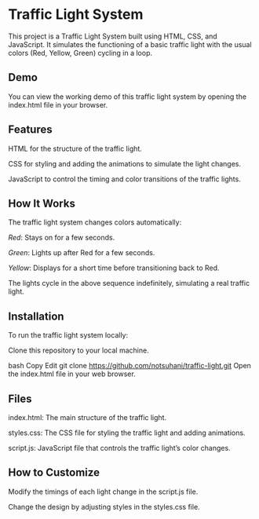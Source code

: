 <h1>Traffic Light System</h1>
This project is a Traffic Light System built using HTML, CSS, and JavaScript. It simulates the functioning of a basic traffic light with the usual colors (Red, Yellow, Green) cycling in a loop.

<h2>Demo</h2>
You can view the working demo of this traffic light system by opening the index.html file in your browser.

<h2>Features</h2>
HTML for the structure of the traffic light.

CSS for styling and adding the animations to simulate the light changes.

JavaScript to control the timing and color transitions of the traffic lights.

<h2>How It Works</h2>
The traffic light system changes colors automatically:

<i>Red</i>: Stays on for a few seconds.

<i>Green</i>: Lights up after Red for a few seconds.

<i>Yellow</i>: Displays for a short time before transitioning back to Red.

The lights cycle in the above sequence indefinitely, simulating a real traffic light.

<h2>Installation</h2>
To run the traffic light system locally:

Clone this repository to your local machine.

bash
Copy
Edit
git clone https://github.com/notsuhani/traffic-light.git
Open the index.html file in your web browser.

<h2>Files</h2>
index.html: The main structure of the traffic light.<br>

styles.css: The CSS file for styling the traffic light and adding animations.

script.js: JavaScript file that controls the traffic light’s color changes.

<h2>How to Customize</h2>
Modify the timings of each light change in the script.js file.

Change the design by adjusting styles in the styles.css file.
